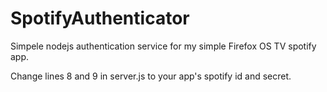 # SpotifyAuthenticator
Simpele nodejs authentication service for my simple Firefox OS TV spotify app. 

Change lines 8 and 9 in server.js to your app's spotify id and secret.
